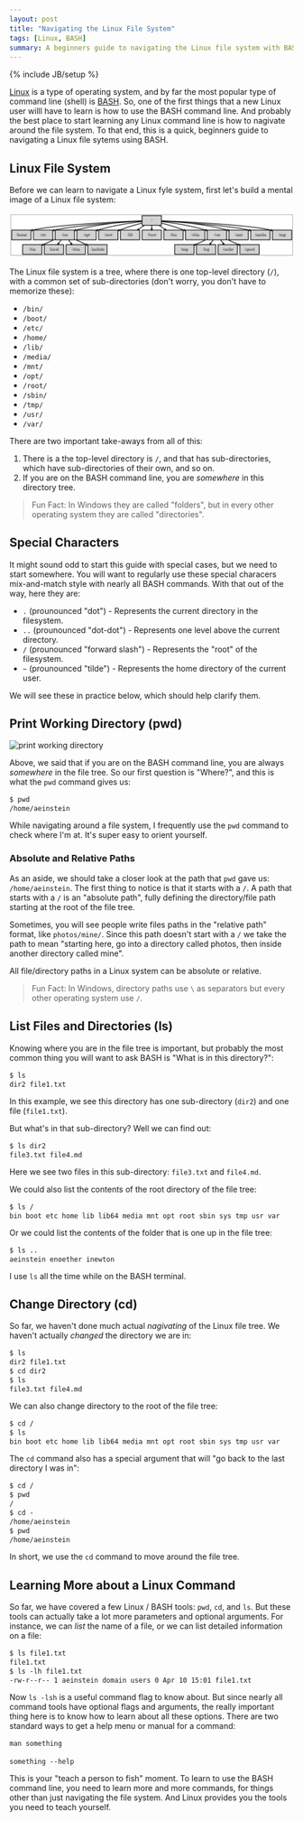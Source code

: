```yaml
---
layout: post
title: "Navigating the Linux File System"
tags: [Linux, BASH]
summary: A beginners guide to navigating the Linux file system with BASH.
---
```

{% include JB/setup %}


[Linux](https://en.wikipedia.org/wiki/Linux) is a type of operating system, and by far the most popular type of command line (shell) is [BASH](https://en.wikipedia.org/wiki/Bash_(Unix_shell)). So, one of the first things that a new Linux user willl have to learn is how to use the BASH command line. And probably the best place to start learning any Linux command line is how to nagivate around the file system. To that end, this is a quick, beginners guide to navigating a Linux file sytems using BASH.


## Linux File System

Before we can learn to navigate a Linux fyle system, first let's build a mental image of a Linux file system:

![Linux file system](/assets/images/software/linux_file_system.png)

The Linux file system is a tree, where there is one top-level directory (`/`), with a common set of sub-directories (don't worry, you don't have to memorize these):

* `/bin/`
* `/boot/`
* `/etc/`
* `/home/`
* `/lib/`
* `/media/`
* `/mnt/`
* `/opt/`
* `/root/`
* `/sbin/`
* `/tmp/`
* `/usr/`
* `/var/`

There are two important take-aways from all of this:

1. There is a the top-level directory is `/`, and that has sub-directories, which have sub-directories of their own, and so on.
2. If you are on the BASH command line, you are _somewhere_ in this directory tree.

> Fun Fact: In Windows they are called "folders", but in every other operating system they are called "directories".


## Special Characters

It might sound odd to start this guide with special cases, but we need to start somewhere. You will want to regularly use these special characers mix-and-match style with nearly all BASH commands. With that out of the way, here they are:

* `.` (prounounced "dot") - Represents the current directory in the filesystem.
* `..` (prounounced "dot-dot") - Represents one level above the current directory.
* `/` (prounounced "forward slash") - Represents the "root" of the filesystem.
* `~` (prounounced "tilde") - Represents the home directory of the current user.

We will see these in practice below, which should help clarify them.


## Print Working Directory (pwd)

![print working directory](/assets/images/software/pwd.jpeg)

Above, we said that if you are on the BASH command line, you are always _somewhere_ in the file tree. So our first question is "Where?", and this is what the `pwd` command gives us:

```shell
$ pwd
/home/aeinstein
```

While navigating around a file system, I frequently use the `pwd` command to check where I'm at. It's super easy to orient yourself.


### Absolute and Relative Paths

As an aside, we should take a closer look at the path that `pwd` gave us: `/home/aeinstein`. The first thing to notice is that it starts with a `/`. A path that starts with a `/` is an "absolute path", fully defining the directory/file path starting at the root of the file tree.

Sometimes, you will see people write files paths in the "relative path" format, like `photos/mine/`. Since this path doesn't start with a `/` we take the path to mean "starting here, go into a directory called photos, then inside another directory called mine".

All file/directory paths in a Linux system can be absolute or relative.

> Fun Fact: In Windows, directory paths use `\` as separators but every other operating system use `/`.


## List Files and Directories (ls)

Knowing where you are in the file tree is important, but probably the most common thing you will want to ask BASH is "What is in this directory?":


```shell
$ ls
dir2 file1.txt
```

In this example, we see this directory has one sub-directory (`dir2`) and one file (`file1.txt`).

But what's in that sub-directory? Well we can find out:

```shell
$ ls dir2
file3.txt file4.md
```

Here we see two files in this sub-directory: `file3.txt` and `file4.md`.

We could also list the contents of the root directory of the file tree:

```shell
$ ls /
bin boot etc home lib lib64 media mnt opt root sbin sys tmp usr var
```

Or we could list the contents of the folder that is one up in the file tree:

```shell
$ ls ..
aeinstein enoether inewton
```

I use `ls` all the time while on the BASH terminal.


## Change Directory (cd)

So far, we haven't done much actual _nagivating_ of the Linux file tree. We haven't actually _changed_ the directory we are in:

```shell
$ ls
dir2 file1.txt
$ cd dir2
$ ls
file3.txt file4.md
```

We can also change directory to the root of the file tree:

```shell
$ cd /
$ ls
bin boot etc home lib lib64 media mnt opt root sbin sys tmp usr var
```

The `cd` command also has a special argument that will "go back to the last directory I was in":

```shell
$ cd /
$ pwd
/
$ cd -
/home/aeinstein
$ pwd
/home/aeinstein
```

In short, we use the `cd` command to move around the file tree.


## Learning More about a Linux Command

So far, we have covered a few Linux / BASH tools: `pwd`, `cd`, and `ls`. But these tools can actually take a lot more parameters and optional arguments. For instance, we can _list_ the name of a file, or we can list detailed information on a file:

```shell
$ ls file1.txt
file1.txt
$ ls -lh file1.txt
-rw-r--r-- 1 aeinstein domain users 0 Apr 10 15:01 file1.txt
```

Now `ls -lsh` is a useful command flag to know about. But since nearly all command tools have optional flags and arguments, the really important thing here is to know how to learn about all these options. There are two standard ways to get a help menu or manual for a command:

```shell
man something

something --help
```

This is your "teach a person to fish" moment. To learn to use the BASH command line, you need to learn more and more commands, for things other than just navigating the file system. And Linux provides you the tools you need to teach yourself.
